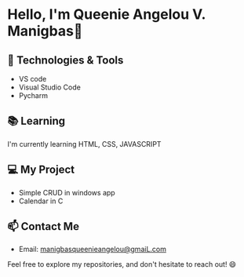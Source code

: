 # Hello, I'm Queenie Angelou V. Manigbas👋

## 🔧 Technologies & Tools
- VS code
- Visual Studio Code
- Pycharm

## 📚 Learning
I'm currently learning HTML, CSS, JAVASCRIPT

## 💻 My Project
- Simple CRUD in windows app
- Calendar in C

## 📫 Contact Me
- Email: manigbasqueenieangelou@gmaiL.com

Feel free to explore my repositories, and don't hesitate to reach out! 😄
